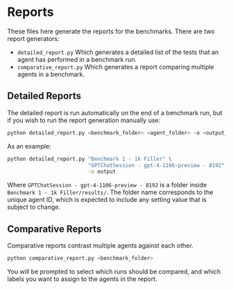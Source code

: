 # Reports

These files here generate the reports for the benchmarks. There are two report generators:
* `detailed_report.py` Which generates a detailed list of the tests that an agent has performed in a benchmark run.
* `comparative_report.py` Which generates a report comparing multiple agents in a benchmark.

## Detailed Reports

The detailed report is run automatically on the end of a benchmark run, but if you wish to run the report generation manually use:
```bash
python detailed_report.py <benchmark_folder> <agent_folder> -o <output_name>
```

As an example:
```bash
python detailed_report.py "Benchmark 1 - 1k Filler" \
                          "GPTChatSession - gpt-4-1106-preview - 8192" \
                          -o output
```
Where `GPTChatSession - gpt-4-1106-preview - 8192` is a folder inside `Benchmark 1 - 1k Filler/results/`. The folder name corresponds to the unique agent ID, which is expected to include any setting value that is subject to change.

## Comparative Reports

Comparative reports contrast multiple agents against each other.
```bash
python comparative_report.py <benchmark_folder>
```
You will be prompted to select which runs should be compared, and which labels you want to assign to the agents in the report.

